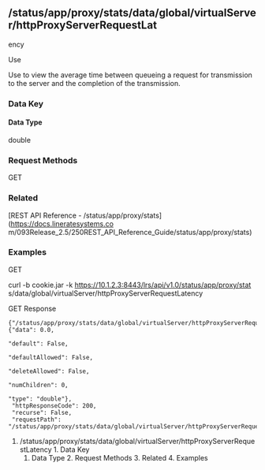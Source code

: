 ## /status/app/proxy/stats/data/global/virtualServer/httpProxyServerRequestLat
ency

Use

Use to view the average time between queueing a request for transmission to
the server and the completion of the transmission.

### Data Key

#### Data Type

double

### Request Methods

GET

### Related

[REST API Reference - /status/app/proxy/stats](https://docs.lineratesystems.co
m/093Release_2.5/250REST_API_Reference_Guide/status/app/proxy/stats)

### Examples

GET

curl -b cookie.jar -k https://10.1.2.3:8443/lrs/api/v1.0/status/app/proxy/stat
s/data/global/virtualServer/httpProxyServerRequestLatency

GET Response

    
    {"/status/app/proxy/stats/data/global/virtualServer/httpProxyServerRequestLatency": {"data": 0.0,
                                                                                       "default": False,
                                                                                       "defaultAllowed": False,
                                                                                       "deleteAllowed": False,
                                                                                       "numChildren": 0,
                                                                                       "type": "double"},
     "httpResponseCode": 200,
     "recurse": False,
     "requestPath": "/status/app/proxy/stats/data/global/virtualServer/httpProxyServerRequestLatency"}
    

  1. /status/app/proxy/stats/data/global/virtualServer/httpProxyServerRequestLatency
    1. Data Key
      1. Data Type
    2. Request Methods
    3. Related
    4. Examples

